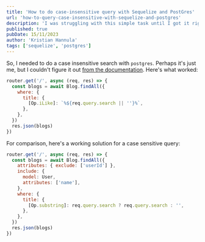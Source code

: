 ```yaml
---
title: 'How to do case-insensitive query with Sequelize and PostGres'
url: 'how-to-query-case-insensitive-with-sequelize-and-postgres'
description: 'I was struggling with this simple task until I got it right. Read the whole thing in my blog.'
published: true
pubDate: 15/11/2023
author: 'Kristian Hannula'
tags: ['sequelize', 'postgres']
---
```


So, I needed to do a case insensitive search with `postgres`. Perhaps it's just me, but I couldn't figure it out [from the documentation](https://sequelize.org/docs/v6/core-concepts/model-querying-basics/#operators). Here's what worked:

```javascript
router.get('/', async (req, res) => {
  const blogs = await Blog.findAll({
    where: {
      title: {
        [Op.iLike]: `%${req.query.search || ''}%`,
      },
    },
  })
  res.json(blogs)
})
```

For comparison, here's a working solution for a case sensitive query:

```javascript
router.get('/', async (req, res) => {
  const blogs = await Blog.findAll({
    attributes: { exclude: ['userId'] },
    include: {
      model: User,
      attributes: ['name'],
    },
    where: {
      title: {
        [Op.substring]: req.query.search ? req.query.search : '',
      },
    },
  })
  res.json(blogs)
})
```
